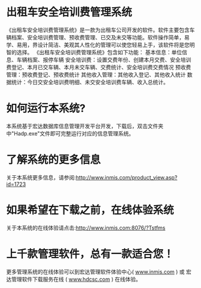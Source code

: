 # 出租车安全培训费管理系统
《出租车安全培训费管理系统》是一款为出租车公司开发的软件。软件主要包含车辆档案、安全培训费管理、预收费管理、已交及未交等功能。软件操作简单，易学、易用，界设计简洁、美观其人性化的管理可以使您轻易上手，该软件将是您明智的选择。 《出租车安全培训费管理系统》包含如下功能： 基本信息：单位信息、车辆档案、报停车辆 安全培训费：设置交费年份、创建本月交费、安全培训费登记、本月已交车辆、本月未交车辆、交费统计、安全培训费交费情况 预收费管理：预收费登记、预收费统计 其他收入管理：其他收入登记、其他收入统计 数据统计：今日交安全培训费明细、未交安全培训费车辆、收入总统计。
# 如何运行本系统?

本系统基于宏达数据库信息管理开发平台开发，下载后，双击文件夹中"Hadp.exe"文件即可完整运行对应的信息管理系统。

# 了解系统的更多信息

关于本系统更多信息，请参阅:http://www.inmis.com/product_view.asp?id=1723

# 如果希望在下载之前，在线体验系统

关于本系统的在线体验请点击:http://www.inmis.com:8076/?Tstfms

# 上千款管理软件，总有一款适合您！

更多管理系统的在线体验可以到宏达管理软件体验中心( www.inmis.com ) 或 宏达管理软件下载服务在线 ( www.hdcsc.com ) 在线体验。
